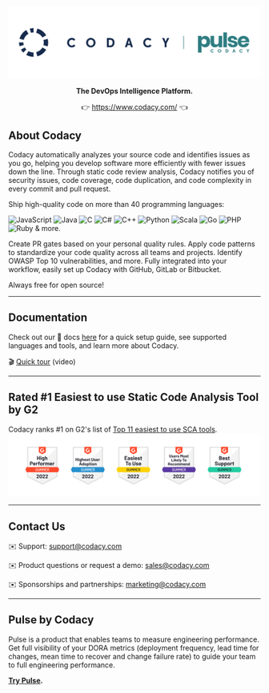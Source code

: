 ![banner](images/title.png)
</p>
<p align="center">
	<strong>The DevOps Intelligence Platform.</strong>
</p>
<p align="center">
	👉 <a href="https://www.codacy.com/">https://www.codacy.com/</a> 👈
</p>

## About Codacy
Codacy automatically analyzes your source code and identifies issues as you go, helping you develop software more efficiently with fewer issues down the line. Through static code review analysis, Codacy notifies you of security issues, code coverage, code duplication, and code complexity in every commit and pull request. 

Ship high-quality code on more than 40 programming languages:

![JavaScript](https://img.shields.io/badge/javascript-%23323330.svg?style=for-the-badge&logo=javascript&logoColor=%23F7DF1E)
![Java](https://img.shields.io/badge/java-%23ED8B00.svg?style=for-the-badge&logo=java&logoColor=white)
![C](https://img.shields.io/badge/c-%2300599C.svg?style=for-the-badge&logo=c&logoColor=white)
![C#](https://img.shields.io/badge/c%23-%23239120.svg?style=for-the-badge&logo=c-sharp&logoColor=white)
![C++](https://img.shields.io/badge/c++-%2300599C.svg?style=for-the-badge&logo=c%2B%2B&logoColor=white)
![Python](https://img.shields.io/badge/python-3670A0?style=for-the-badge&logo=python&logoColor=ffdd54)
![Scala](https://img.shields.io/badge/scala-%23DC322F.svg?style=for-the-badge&logo=scala&logoColor=white)
![Go](https://img.shields.io/badge/go-%2300ADD8.svg?style=for-the-badge&logo=go&logoColor=white)
![PHP](https://img.shields.io/badge/php-%23777BB4.svg?style=for-the-badge&logo=php&logoColor=white)
![Ruby](https://img.shields.io/badge/ruby-%23CC342D.svg?style=for-the-badge&logo=ruby&logoColor=white)
& more.

Create PR gates based on your personal quality rules. Apply code patterns to standardize your code quality across all teams and projects. Identify OWASP Top 10 vulnerabilities, and more. Fully integrated into your workflow, easily set up Codacy with GitHub, GitLab or Bitbucket.

Always free for open source!

-----------------------------------------------------------------------------------------------------------
## Documentation

Check out our 📘 docs [here](https://docs.codacy.com/getting-started/codacy-quickstart/) for a quick setup guide, see supported languages and tools, and learn more about Codacy.

🎬 [Quick tour](https://www.youtube.com/watch?v=4hs-5Onqv8k) (video)

-----------------------------------------------------------------------------------------------------------

## Rated #1 Easiest to use Static Code Analysis Tool by G2
Codacy ranks #1 on G2's list of [Top 11 easiest to use SCA tools](https://www.g2.com/categories/static-code-analysis?tab=easiest_to_useg).
![g2](images/g2.png)

-----------------------------------------------------------------------------------------------------------

## Contact Us
✉️ Support: support@codacy.com

✉️ Product questions or request a demo: sales@codacy.com

✉️ Sponsorships and partnerships: marketing@codacy.com

-----------------------------------------------------------------------------------------------------------

## Pulse by Codacy
Pulse is a product that enables teams to measure engineering performance. Get full visibility of your DORA metrics (deployment frequency, lead time for changes, mean time to recover and change failure rate) to guide your team to full engineering performance. 

**[Try Pulse](https://www.pulse.codacy.com/).**
